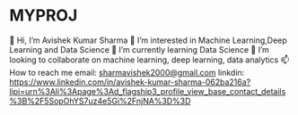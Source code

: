 # MYPROJ
👋 Hi, I’m Avishek Kumar Sharma
👀 I’m interested in Machine Learning,Deep Learning and Data Science
🌱 I’m currently learning Data Science
💞️ I’m looking to collaborate on machine learning, deep learning, data analytics
📫 How to reach me email: sharmavishek2000@gmail.com linkdin: https://www.linkedin.com/in/avishek-kumar-sharma-062ba216a?lipi=urn%3Ali%3Apage%3Ad_flagship3_profile_view_base_contact_details%3B%2F5SopOhYS7uz4e5Gi%2FnjNA%3D%3D
